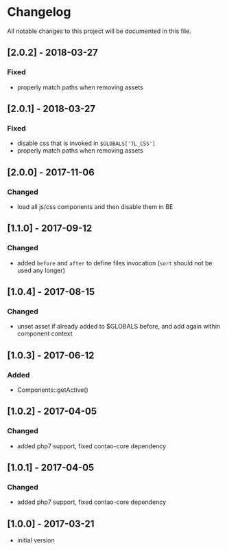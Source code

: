 # Changelog
All notable changes to this project will be documented in this file.

## [2.0.2] - 2018-03-27

### Fixed
- properly match paths when removing assets 

## [2.0.1] - 2018-03-27

### Fixed
- disable css that is invoked in `$GLOBALS['TL_CSS']`
- properly match paths when removing assets 

## [2.0.0] - 2017-11-06

### Changed

- load all js/css components and then disable them in BE

## [1.1.0] - 2017-09-12

### Changed

- added `before` and `after` to define files invocation (`sort` should not be used any longer)

## [1.0.4] - 2017-08-15

### Changed

- unset asset if already added to $GLOBALS before, and add again within component context 

## [1.0.3] - 2017-06-12

### Added

- Components::getActive()

## [1.0.2] - 2017-04-05

### Changed

- added php7 support, fixed contao-core dependency

## [1.0.1] - 2017-04-05

### Changed

- added php7 support, fixed contao-core dependency

## [1.0.0] - 2017-03-21

- initial version
